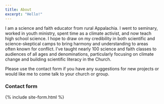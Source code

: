 ```yaml
---
title: About
excerpt: "Hello!"
---
```


I am a science and faith educator from rural Appalachia. I went to seminary, worked in youth ministry, spent time as a climate activist, and now teach high school science. I hope to draw on my credibility in both scientific and science-skeptical camps to bring harmony and understanding to areas often known for conflict. I’ve taught nearly 100 science and faith classes to audiences of all ages and denominations, particularly focusing on climate change and building scientific literacy in the Church. 

Please use the contact form if you have any suggestions for new projects or would like me to come talk to your church or group.

### Contact form

{% include site-form.html %}